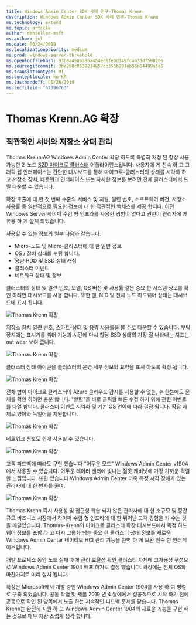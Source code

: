 ```yaml
---
title: Windows Admin Center SDK 사례 연구-Thomas Krenn
description: Windows Admin Center SDK 사례 연구-Thomas Krenn
ms.technology: extend
ms.topic: article
author: daniellee-msft
ms.author: jol
ms.date: 06/24/2019
ms.localizationpriority: medium
ms.prod: windows-server-threshold
ms.openlocfilehash: 93b8a450aa86a454ec6febd349fcaa35df590266
ms.sourcegitcommit: 3be280c8638214857dc355b201eb56a04499a5e5
ms.translationtype: MT
ms.contentlocale: ko-KR
ms.lasthandoff: 06/26/2019
ms.locfileid: "67396763"
---
```

# <a name="thomas-krennag-extension"></a>Thomas Krenn.AG 확장

## <a name="intuitive-server-and-storage-health-management"></a>직관적인 서버와 저장소 상태 관리

Thomas Krenn.AG Windows Admin Center 확장 하도록 특별히 지정 된 항상 사용 가능한 2-노드 [S2D 마이크로 클러스터](https://www.thomas-krenn.com/en/products/application/software-defined-storage/s2d-micro-cluster.html) 어플라이언스입니다. 사용자에 게 친숙 하 고 그래픽 웹 인터페이스는 간단한 대시보드를 통해 마이크로-클러스터의 상태를 시각화 하 고 저장소 장치, 네트워크 인터페이스 또는 자세한 정보를 보려면 전체 클러스터에서 드릴 다운할 수 있습니다.

확장 호출에 대 한 첫 번째 수준의 서비스 및 지원, 일련 번호, 소프트웨어 버전, 저장소 사용률 등 일반적으로 필요한 정보에 대 한 직관적인 액세스를 제공 합니다. 이전 Windows Server 하이퍼 수렴 형 인프라를 사용한 경험이 없다고 권한이 관리자에 게 유용 하 게 설계 되었습니다.

사용할 수 있는 정보의 일부 다음과 같습니다.
- Micro-노드 및 Micro-클러스터에 대 한 일반 정보
- OS / 장치 상태를 부팅 합니다.
- 용량 HDD 및 SSD 상태 캐싱
- 클러스터 이벤트
- 네트워크 상태 및 정보

클러스터의 상태 및 일련 번호, 모델, OS 버전 및 사용률 같은 중요 한 시스템 정보를 확인 하려면 대시보드를 사용 합니다. 또한 팬, NIC 및 전체 노드 하드웨어 상태는 대시보드에 표시 됩니다.

![Thomas Krenn 확장](../../media/extend-case-study-thomas-krenn/thomas-krenn-1.png)

저장소 장치 일련 번호, 스마트-상태 및 용량 사용률을 볼 수로 다운할 수 있습니다. 부팅 장치에는 표시기를 섹터 기능과 시간에 다시 할당 SSD 상태의 가장 잘 나타내는 지표는 out wear 보여 줍니다.

![Thomas Krenn 확장](../../media/extend-case-study-thomas-krenn/thomas-krenn-2.png)

클러스터 상태 아이콘을 클러스터의 운영 세부 정보의 요약을 표시 하도록 확장 됩니다.

![Thomas Krenn 확장](../../media/extend-case-study-thomas-krenn/thomas-krenn-3.png)

전체 밤이 마이크로 클러스터의 Azure 클라우드 감시를 사용할 수 없는, 후 한눈에도 문제를 확인 하려면 충분 합니다. "알림"을 바로 클릭할 빠른 수정 하기 위해 관련 이벤트를 나열 합니다. 클러스터 이벤트 지역화 및 기본 OS 언어에 따라 결정 됩니다. 확장 자체로 영어와 독일어를 지원합니다.

![Thomas Krenn 확장](../../media/extend-case-study-thomas-krenn/thomas-krenn-4.png)

네트워크 정보도 쉽게 사용할 수 있습니다.

![Thomas Krenn 확장](../../media/extend-case-study-thomas-krenn/thomas-krenn-5.png)

고객 피드백에 따라도 구현 했습니다 "어두운 모드" Windows Admin Center v1904에서 사용할 수 있습니다. 어두운 데이터 센터에 빛나는 잘못 캐비닛에 가장 가까운 격렬 한 느낌입니다. 또한 있습니다 Windows Admin Center 더욱 특정 시각 장애가 있는 관리자에 대 한 반사를 줄여.

![Thomas Krenn 확장](../../media/extend-case-study-thomas-krenn/thomas-krenn-6.png)

Thomas Krenn 즉시 사용성 및 접근성 학습 되지 않은 관리자에 대 한 소규모 및 중간 규모 비즈니스 시장에서 하이퍼 수렴 형 인프라에 대 한 뛰어난 고객 경험을 키 수는 것을 깨달았습니다. Thomas-Krenn의 마이크로 클러스터 확장 대시보드에서 독점 하드웨어 정보를 포함 하 고 다시 그룹화 되는 중요 한 클러스터 상태 정보를 새로운 Windows Admin Center 네이티브 HCI 관리 기능을 완벽 하 게 보완 친숙 한 인터페이스입니다.

개발 프로세스 동안 노드 실패 후에 관리 효율성 확인 클러스터 자체에 고가용성 구성으로 Windows Admin Center 1904 배포 하기로 결정 했습니다. 확장에는 전체 OS와 마찬가지로 미리 설치 됩니다.

확장은 Microsoft에서 개발 중인 Windows Admin Center 1904를 사용 하 여 병렬로 구축 되었습니다. 공동 작업 및 제품 2019 년 4 월에에서 성공적으로 시작 하기 전에 공동으로 확인 된 양쪽에서 노출 하는 지속적인 피드백 문제를 닫습니다. Thomas Krenn는 완전히 지원 하 고 Windows Admin Center 1904의 새로운 기능을 구현 하는 것으로 매우 자랑 스럽게 생각 합니다.
